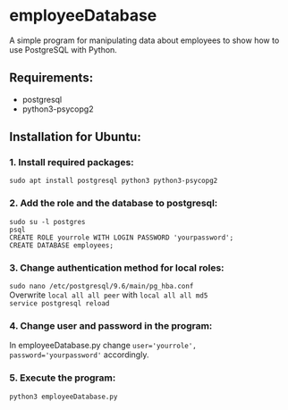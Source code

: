 # employeeDatabase
A simple program for manipulating data about employees to show how to use PostgreSQL with Python.


## Requirements:
 - postgresql
 - python3-psycopg2

## Installation for Ubuntu:
### 1. Install required packages:
`sudo apt install postgresql python3 python3-psycopg2`
### 2. Add the role and the database to postgresql:
`sudo su -l postgres`  
`psql`  
`CREATE ROLE yourrole WITH LOGIN PASSWORD 'yourpassword';`  
`CREATE DATABASE employees;`
### 3. Change authentication method for local roles:
`sudo nano /etc/postgresql/9.6/main/pg_hba.conf`  
Overwrite `local all all peer` with `local all all md5`  
`service postgresql reload`
### 4. Change user and password in the program:
In employeeDatabase.py change `user='yourrole', password='yourpassword'` accordingly.
### 5. Execute the program:
`python3 employeeDatabase.py`
